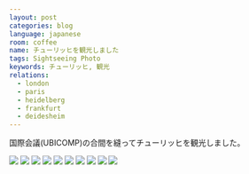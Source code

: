 ```yaml
---
layout: post
categories: blog
language: japanese
room: coffee
name: チューリッヒを観光しました
tags: Sightseeing Photo
keywords: チューリッヒ, 観光
relations:
  - london
  - paris
  - heidelberg
  - frankfurt
  - deidesheim
---
```


国際会議(UBICOMP)の合間を縫ってチューリッヒを観光しました。

<img src="https://dl.dropboxusercontent.com/u/12208857/img/IMGP0863.JPG" class="image-on-frame image-fade">

<img src="https://dl.dropboxusercontent.com/u/12208857/img/IMGP0096.JPG" class="image-on-frame image-fade">

<img src="https://dl.dropboxusercontent.com/u/12208857/img/IMG_0334.JPG" class="image-on-frame image-fade">

<img src="https://dl.dropboxusercontent.com/u/12208857/img/IMGP0589.JPG" class="image-on-frame image-fade">

<img src="https://dl.dropboxusercontent.com/u/12208857/img/IMG_0340.JPG" class="image-on-frame image-fade">

<img src="https://dl.dropboxusercontent.com/u/12208857/img/IMGP0788.JPG" class="image-on-frame image-fade">

<img src="https://dl.dropboxusercontent.com/u/12208857/img/IMG_0230.JPG" class="image-on-frame image-fade">

<img src="https://dl.dropboxusercontent.com/u/12208857/img/IMGP0521.JPG" class="image-on-frame image-fade">

<img src="https://dl.dropboxusercontent.com/u/12208857/img/IMGP0720.JPG" class="image-on-frame image-fade">

<img src="https://dl.dropboxusercontent.com/u/12208857/img/IMGP0842.JPG" class="image-on-frame image-fade">

